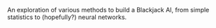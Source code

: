 An exploration of various methods to build a Blackjack AI, from simple statistics to (hopefully?) neural networks.